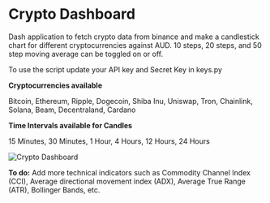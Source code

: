 # Crypto Dashboard

Dash application to fetch crypto data from binance and make a candlestick chart for different cryptocurrencies against AUD. 10 steps, 20 steps, and 50 step moving average can be toggled on or off.

To use the script update your API key and Secret Key in keys.py

<b>Cryptocurrencies available</b>

Bitcoin, Ethereum, Ripple, Dogecoin, Shiba Inu, Uniswap, Tron, Chainlink, Solana, Beam, Decentraland, Cardano

<b>Time Intervals available for Candles</b>

15 Minutes, 30 Minutes, 1 Hour, 4 Hours, 12 Hours, 24 Hours

<img src="https://i.imgur.com/tf0S3YI.png" alt="Crypto Dashboard">


<b> To do:</b> Add more technical indicators such as Commodity Channel Index (CCI), Average directional movement index (ADX), Average True Range (ATR), Bollinger Bands, etc.
